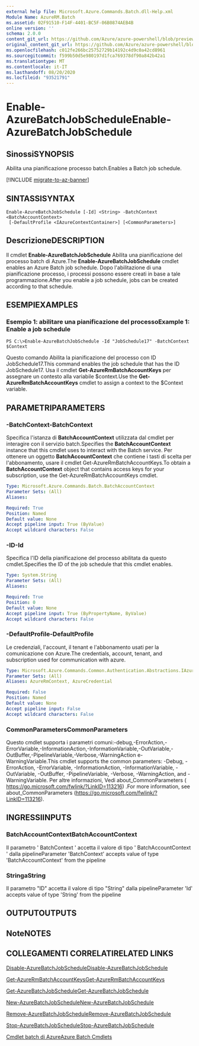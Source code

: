 ```yaml
---
external help file: Microsoft.Azure.Commands.Batch.dll-Help.xml
Module Name: AzureRM.Batch
ms.assetid: 02F91510-F14F-4401-BC5F-06B0874AEB4B
online version: ''
schema: 2.0.0
content_git_url: https://github.com/Azure/azure-powershell/blob/preview/src/ResourceManager/AzureBatch/Commands.Batch/help/Enable-AzureBatchJobSchedule.md
original_content_git_url: https://github.com/Azure/azure-powershell/blob/preview/src/ResourceManager/AzureBatch/Commands.Batch/help/Enable-AzureBatchJobSchedule.md
ms.openlocfilehash: c012fe266bc25752729b14192c4d9c0a42cd8961
ms.sourcegitcommit: f599b50d5e980197d1fca769378df90a842b42a1
ms.translationtype: MT
ms.contentlocale: it-IT
ms.lasthandoff: 08/20/2020
ms.locfileid: "93521791"
---
```

# <span data-ttu-id="8dd4e-101">Enable-AzureBatchJobSchedule</span><span class="sxs-lookup"><span data-stu-id="8dd4e-101">Enable-AzureBatchJobSchedule</span></span>

## <span data-ttu-id="8dd4e-102">Sinossi</span><span class="sxs-lookup"><span data-stu-id="8dd4e-102">SYNOPSIS</span></span>
<span data-ttu-id="8dd4e-103">Abilita una pianificazione processo batch.</span><span class="sxs-lookup"><span data-stu-id="8dd4e-103">Enables a Batch job schedule.</span></span>

[!INCLUDE [migrate-to-az-banner](../../includes/migrate-to-az-banner.md)]

## <span data-ttu-id="8dd4e-104">SINTASSI</span><span class="sxs-lookup"><span data-stu-id="8dd4e-104">SYNTAX</span></span>

```
Enable-AzureBatchJobSchedule [-Id] <String> -BatchContext <BatchAccountContext>
 [-DefaultProfile <IAzureContextContainer>] [<CommonParameters>]
```

## <span data-ttu-id="8dd4e-105">Descrizione</span><span class="sxs-lookup"><span data-stu-id="8dd4e-105">DESCRIPTION</span></span>
<span data-ttu-id="8dd4e-106">Il cmdlet **Enable-AzureBatchJobSchedule** Abilita una pianificazione del processo batch di Azure.</span><span class="sxs-lookup"><span data-stu-id="8dd4e-106">The **Enable-AzureBatchJobSchedule** cmdlet enables an Azure Batch job schedule.</span></span>
<span data-ttu-id="8dd4e-107">Dopo l'abilitazione di una pianificazione processo, i processi possono essere creati in base a tale programmazione.</span><span class="sxs-lookup"><span data-stu-id="8dd4e-107">After you enable a job schedule, jobs can be created according to that schedule.</span></span>

## <span data-ttu-id="8dd4e-108">ESEMPI</span><span class="sxs-lookup"><span data-stu-id="8dd4e-108">EXAMPLES</span></span>

### <span data-ttu-id="8dd4e-109">Esempio 1: abilitare una pianificazione del processo</span><span class="sxs-lookup"><span data-stu-id="8dd4e-109">Example 1: Enable a job schedule</span></span>
```
PS C:\>Enable-AzureBatchJobSchedule -Id "JobSchedule17" -BatchContext $Context
```

<span data-ttu-id="8dd4e-110">Questo comando Abilita la pianificazione del processo con ID JobSchedule17.</span><span class="sxs-lookup"><span data-stu-id="8dd4e-110">This command enables the job schedule that has the ID JobSchedule17.</span></span>
<span data-ttu-id="8dd4e-111">Usa il cmdlet **Get-AzureRmBatchAccountKeys** per assegnare un contesto alla variabile $context.</span><span class="sxs-lookup"><span data-stu-id="8dd4e-111">Use the **Get-AzureRmBatchAccountKeys** cmdlet to assign a context to the $Context variable.</span></span>

## <span data-ttu-id="8dd4e-112">PARAMETRI</span><span class="sxs-lookup"><span data-stu-id="8dd4e-112">PARAMETERS</span></span>

### <span data-ttu-id="8dd4e-113">-BatchContext</span><span class="sxs-lookup"><span data-stu-id="8dd4e-113">-BatchContext</span></span>
<span data-ttu-id="8dd4e-114">Specifica l'istanza di **BatchAccountContext** utilizzata dal cmdlet per interagire con il servizio batch.</span><span class="sxs-lookup"><span data-stu-id="8dd4e-114">Specifies the **BatchAccountContext** instance that this cmdlet uses to interact with the Batch service.</span></span>
<span data-ttu-id="8dd4e-115">Per ottenere un oggetto **BatchAccountContext** che contiene i tasti di scelta per l'abbonamento, usare il cmdlet Get-AzureRmBatchAccountKeys.</span><span class="sxs-lookup"><span data-stu-id="8dd4e-115">To obtain a **BatchAccountContext** object that contains access keys for your subscription, use the Get-AzureRmBatchAccountKeys cmdlet.</span></span>

```yaml
Type: Microsoft.Azure.Commands.Batch.BatchAccountContext
Parameter Sets: (All)
Aliases: 

Required: True
Position: Named
Default value: None
Accept pipeline input: True (ByValue)
Accept wildcard characters: False
```

### <span data-ttu-id="8dd4e-116">-ID</span><span class="sxs-lookup"><span data-stu-id="8dd4e-116">-Id</span></span>
<span data-ttu-id="8dd4e-117">Specifica l'ID della pianificazione del processo abilitata da questo cmdlet.</span><span class="sxs-lookup"><span data-stu-id="8dd4e-117">Specifies the ID of the job schedule that this cmdlet enables.</span></span>

```yaml
Type: System.String
Parameter Sets: (All)
Aliases: 

Required: True
Position: 0
Default value: None
Accept pipeline input: True (ByPropertyName, ByValue)
Accept wildcard characters: False
```

### <span data-ttu-id="8dd4e-118">-DefaultProfile</span><span class="sxs-lookup"><span data-stu-id="8dd4e-118">-DefaultProfile</span></span>
<span data-ttu-id="8dd4e-119">Le credenziali, l'account, il tenant e l'abbonamento usati per la comunicazione con Azure.</span><span class="sxs-lookup"><span data-stu-id="8dd4e-119">The credentials, account, tenant, and subscription used for communication with azure.</span></span>

```yaml
Type: Microsoft.Azure.Commands.Common.Authentication.Abstractions.IAzureContextContainer
Parameter Sets: (All)
Aliases: AzureRmContext, AzureCredential

Required: False
Position: Named
Default value: None
Accept pipeline input: False
Accept wildcard characters: False
```

### <span data-ttu-id="8dd4e-120">CommonParameters</span><span class="sxs-lookup"><span data-stu-id="8dd4e-120">CommonParameters</span></span>
<span data-ttu-id="8dd4e-121">Questo cmdlet supporta i parametri comuni:-debug,-ErrorAction,-ErrorVariable,-InformationAction,-InformationVariable,-OutVariable,-OutBuffer,-PipelineVariable,-Verbose,-WarningAction e-WarningVariable.</span><span class="sxs-lookup"><span data-stu-id="8dd4e-121">This cmdlet supports the common parameters: -Debug, -ErrorAction, -ErrorVariable, -InformationAction, -InformationVariable, -OutVariable, -OutBuffer, -PipelineVariable, -Verbose, -WarningAction, and -WarningVariable.</span></span> <span data-ttu-id="8dd4e-122">Per altre informazioni, Vedi about_CommonParameters ( https://go.microsoft.com/fwlink/?LinkID=113216) .</span><span class="sxs-lookup"><span data-stu-id="8dd4e-122">For more information, see about_CommonParameters (https://go.microsoft.com/fwlink/?LinkID=113216).</span></span>

## <span data-ttu-id="8dd4e-123">INGRESSI</span><span class="sxs-lookup"><span data-stu-id="8dd4e-123">INPUTS</span></span>

### <span data-ttu-id="8dd4e-124">BatchAccountContext</span><span class="sxs-lookup"><span data-stu-id="8dd4e-124">BatchAccountContext</span></span>
<span data-ttu-id="8dd4e-125">Il parametro ' BatchContext ' accetta il valore di tipo ' BatchAccountContext ' dalla pipeline</span><span class="sxs-lookup"><span data-stu-id="8dd4e-125">Parameter 'BatchContext' accepts value of type 'BatchAccountContext' from the pipeline</span></span>

### <span data-ttu-id="8dd4e-126">Stringa</span><span class="sxs-lookup"><span data-stu-id="8dd4e-126">String</span></span>
<span data-ttu-id="8dd4e-127">Il parametro "ID" accetta il valore di tipo "String" dalla pipeline</span><span class="sxs-lookup"><span data-stu-id="8dd4e-127">Parameter 'Id' accepts value of type 'String' from the pipeline</span></span>

## <span data-ttu-id="8dd4e-128">OUTPUT</span><span class="sxs-lookup"><span data-stu-id="8dd4e-128">OUTPUTS</span></span>

## <span data-ttu-id="8dd4e-129">Note</span><span class="sxs-lookup"><span data-stu-id="8dd4e-129">NOTES</span></span>

## <span data-ttu-id="8dd4e-130">COLLEGAMENTI CORRELATI</span><span class="sxs-lookup"><span data-stu-id="8dd4e-130">RELATED LINKS</span></span>

[<span data-ttu-id="8dd4e-131">Disable-AzureBatchJobSchedule</span><span class="sxs-lookup"><span data-stu-id="8dd4e-131">Disable-AzureBatchJobSchedule</span></span>](./Disable-AzureBatchJobSchedule.md)

[<span data-ttu-id="8dd4e-132">Get-AzureRmBatchAccountKeys</span><span class="sxs-lookup"><span data-stu-id="8dd4e-132">Get-AzureRmBatchAccountKeys</span></span>](./Get-AzureRmBatchAccountKeys.md)

[<span data-ttu-id="8dd4e-133">Get-AzureBatchJobSchedule</span><span class="sxs-lookup"><span data-stu-id="8dd4e-133">Get-AzureBatchJobSchedule</span></span>](./Get-AzureBatchJobSchedule.md)

[<span data-ttu-id="8dd4e-134">New-AzureBatchJobSchedule</span><span class="sxs-lookup"><span data-stu-id="8dd4e-134">New-AzureBatchJobSchedule</span></span>](./New-AzureBatchJobSchedule.md)

[<span data-ttu-id="8dd4e-135">Remove-AzureBatchJobSchedule</span><span class="sxs-lookup"><span data-stu-id="8dd4e-135">Remove-AzureBatchJobSchedule</span></span>](./Remove-AzureBatchJobSchedule.md)

[<span data-ttu-id="8dd4e-136">Stop-AzureBatchJobSchedule</span><span class="sxs-lookup"><span data-stu-id="8dd4e-136">Stop-AzureBatchJobSchedule</span></span>](./Stop-AzureBatchJobSchedule.md)

[<span data-ttu-id="8dd4e-137">Cmdlet batch di Azure</span><span class="sxs-lookup"><span data-stu-id="8dd4e-137">Azure Batch Cmdlets</span></span>](./AzureRM.Batch.md)


